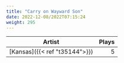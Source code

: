 ```yaml
---
title: "Carry on Wayward Son"
date: 2022-12-08/2022T07:15:24
weight: 295
---
```




 Artist | Plays 
----- | -----:
[Kansas]({{< ref "t35144">}}) | 5
